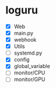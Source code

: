 # loguru

- [x] Web
- [x] main.py
- [x] webhook
- [x] Utils
- [ ] systemd.py
- [x] config
- [x] global_variable
- [ ] monitor/CPU
- [ ] monitor/GPU
